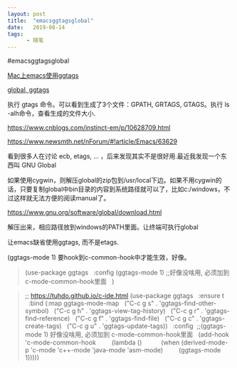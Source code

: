 ```yaml
---
layout: post
title:  "emacsggtagsglobal"
date:   2019-08-14
tags:
      - 随笔
---
```


#emacsggtagsglobal


[Mac上emacs使用ggtags](https://blog.csdn.net/u010164190/article/details/79520054)

[global, ggtags](https://www.jianshu.com/p/652b384589cf)

执行 gtags 命令。可以看到生成了3个文件：GPATH, GRTAGS, GTAGS。执行 ls
-alh命令，查看生成的文件大小.

<https://www.cnblogs.com/instinct-em/p/10628709.html>

<https://www.newsmth.net/nForum/#!article/Emacs/63629>



看到很多人在讨论 ecb,
etags, \... ，后来发现其实不是很好用.最近我发现一个东西叫 GNU Global

如果使用cygwin，则解压global的zip包到/usr/local下边。如果不用cygwin的话，只要复制global中bin目录的内容到系统路径就可以了，比如c:/windows，不过这样就无法方便的阅读manual了。

<https://www.gnu.org/software/global/download.html>

解压出来，相应路径放到windows的PATH里面。让终端可执行global



让emacs缺省使用ggtags, 而不是etags.

(ggtags-mode 1) 要hook到c-common-hook中才能生效，好像。

> (use-package ggtags
>   :config (ggtags-mode 1) ;;好像没啥用, 必须加到
> c-mode-common-hook里面
>   )
>
> 

> ;; https://tuhdo.github.io/c-ide.html
> (use-package ggtags
>   :ensure t
>   :bind (:map ggtags-mode-map
>   (\"C-c g s\" . \'ggtags-find-other-symbol)
>   (\"C-c g h\" . \'ggtags-view-tag-history)
>   (\"C-c g r\" . \'ggtags-find-reference)
>   (\"C-c g f\" . \'ggtags-find-file)
>   (\"C-c g c\" . \'ggtags-create-tags)
>   (\"C-c g u\" . \'ggtags-update-tags))
>   :config  ;;(ggtags-mode 1) 好像没啥用, 必须加到
> c-mode-common-hook里面
>   (add-hook \'c-mode-common-hook
>         (lambda ()
>           (when
> (derived-mode-p \'c-mode \'c++-mode \'java-mode \'asm-mode)
>         (ggtags-mode 1)))))
> 
> 

